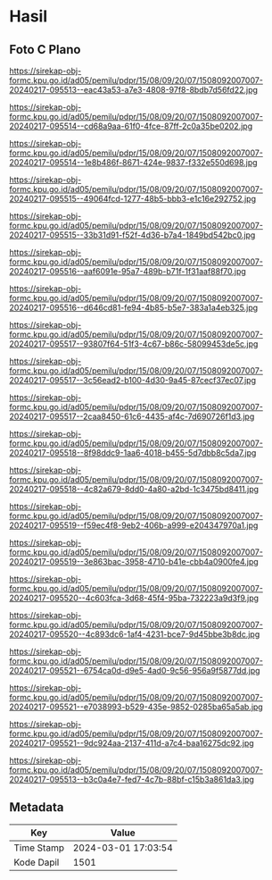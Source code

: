 # Hasil

## Foto C Plano

https://sirekap-obj-formc.kpu.go.id/ad05/pemilu/pdpr/15/08/09/20/07/1508092007007-20240217-095513--eac43a53-a7e3-4808-97f8-8bdb7d56fd22.jpg

https://sirekap-obj-formc.kpu.go.id/ad05/pemilu/pdpr/15/08/09/20/07/1508092007007-20240217-095514--cd68a9aa-61f0-4fce-87ff-2c0a35be0202.jpg

https://sirekap-obj-formc.kpu.go.id/ad05/pemilu/pdpr/15/08/09/20/07/1508092007007-20240217-095514--1e8b486f-8671-424e-9837-f332e550d698.jpg

https://sirekap-obj-formc.kpu.go.id/ad05/pemilu/pdpr/15/08/09/20/07/1508092007007-20240217-095515--49064fcd-1277-48b5-bbb3-e1c16e292752.jpg

https://sirekap-obj-formc.kpu.go.id/ad05/pemilu/pdpr/15/08/09/20/07/1508092007007-20240217-095515--33b31d91-f52f-4d36-b7a4-1849bd542bc0.jpg

https://sirekap-obj-formc.kpu.go.id/ad05/pemilu/pdpr/15/08/09/20/07/1508092007007-20240217-095516--aaf6091e-95a7-489b-b71f-1f31aaf88f70.jpg

https://sirekap-obj-formc.kpu.go.id/ad05/pemilu/pdpr/15/08/09/20/07/1508092007007-20240217-095516--d646cd81-fe94-4b85-b5e7-383a1a4eb325.jpg

https://sirekap-obj-formc.kpu.go.id/ad05/pemilu/pdpr/15/08/09/20/07/1508092007007-20240217-095517--93807f64-51f3-4c67-b86c-58099453de5c.jpg

https://sirekap-obj-formc.kpu.go.id/ad05/pemilu/pdpr/15/08/09/20/07/1508092007007-20240217-095517--3c56ead2-b100-4d30-9a45-87cecf37ec07.jpg

https://sirekap-obj-formc.kpu.go.id/ad05/pemilu/pdpr/15/08/09/20/07/1508092007007-20240217-095517--2caa8450-61c6-4435-af4c-7d690726f1d3.jpg

https://sirekap-obj-formc.kpu.go.id/ad05/pemilu/pdpr/15/08/09/20/07/1508092007007-20240217-095518--8f98ddc9-1aa6-4018-b455-5d7dbb8c5da7.jpg

https://sirekap-obj-formc.kpu.go.id/ad05/pemilu/pdpr/15/08/09/20/07/1508092007007-20240217-095518--4c82a679-8dd0-4a80-a2bd-1c3475bd8411.jpg

https://sirekap-obj-formc.kpu.go.id/ad05/pemilu/pdpr/15/08/09/20/07/1508092007007-20240217-095519--f59ec4f8-9eb2-406b-a999-e204347970a1.jpg

https://sirekap-obj-formc.kpu.go.id/ad05/pemilu/pdpr/15/08/09/20/07/1508092007007-20240217-095519--3e863bac-3958-4710-b41e-cbb4a0900fe4.jpg

https://sirekap-obj-formc.kpu.go.id/ad05/pemilu/pdpr/15/08/09/20/07/1508092007007-20240217-095520--4c603fca-3d68-45f4-95ba-732223a9d3f9.jpg

https://sirekap-obj-formc.kpu.go.id/ad05/pemilu/pdpr/15/08/09/20/07/1508092007007-20240217-095520--4c893dc6-1af4-4231-bce7-9d45bbe3b8dc.jpg

https://sirekap-obj-formc.kpu.go.id/ad05/pemilu/pdpr/15/08/09/20/07/1508092007007-20240217-095521--6754ca0d-d9e5-4ad0-9c56-956a9f5877dd.jpg

https://sirekap-obj-formc.kpu.go.id/ad05/pemilu/pdpr/15/08/09/20/07/1508092007007-20240217-095521--e7038993-b529-435e-9852-0285ba65a5ab.jpg

https://sirekap-obj-formc.kpu.go.id/ad05/pemilu/pdpr/15/08/09/20/07/1508092007007-20240217-095521--9dc924aa-2137-411d-a7c4-baa16275dc92.jpg

https://sirekap-obj-formc.kpu.go.id/ad05/pemilu/pdpr/15/08/09/20/07/1508092007007-20240217-095513--b3c0a4e7-fed7-4c7b-88bf-c15b3a861da3.jpg


## Metadata

| Key        | Value               |
| ---------- | ------------------- |
| Time Stamp | 2024-03-01 17:03:54 |
| Kode Dapil | 1501                |



